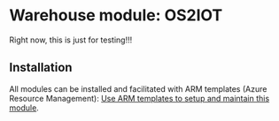 # Warehouse module: OS2IOT

Right now, this is just for testing!!!

## Installation

All modules can be installed and facilitated with ARM templates (Azure Resource Management): [Use ARM templates to setup and maintain this module](https://github.com/hillerod/Warehouse.Modules.OS2IOT/blob/master/Deploy).
